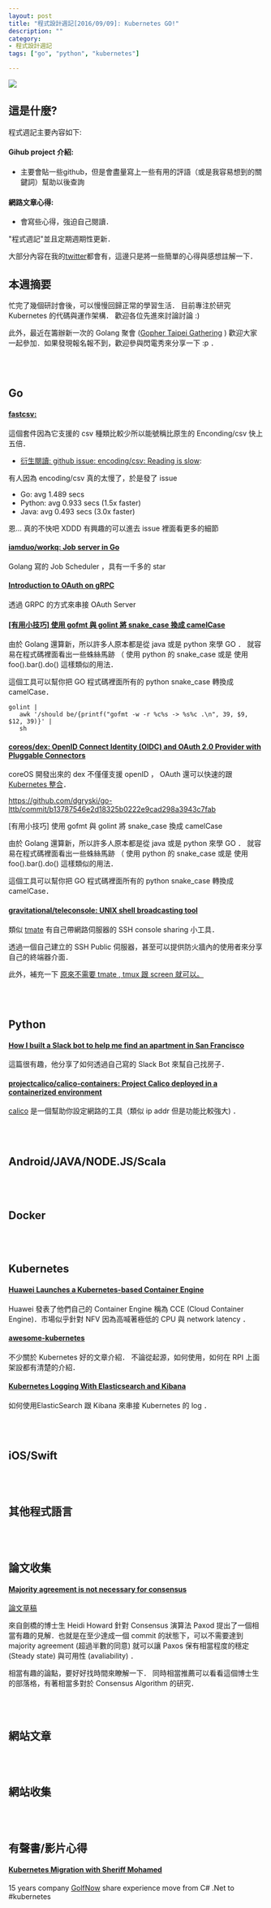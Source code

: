 ```yaml
---
layout: post
title: "程式設計週記[2016/09/09]: Kubernetes GO!"
description: ""
category: 
- 程式設計週記
tags: ["go", "python", "kubernetes"]

---
```


![](https://avatars3.githubusercontent.com/u/13629408?v=3&s=400)

這是什麼?
-----

程式週記主要內容如下:

#### Gihub project 介紹:
- 主要會貼一些github，但是會盡量寫上一些有用的評語（或是我容易想到的關鍵詞）幫助以後查詢

#### 網路文章心得:
- 會寫些心得，強迫自己閱讀．

"程式週記"並且定期週期性更新．

大部分內容在我的[twitter](https://twitter.com/Evan_Lin)都會有，這邊只是將一些簡單的心得與感想註解一下．

本週摘要
-----

忙完了幾個研討會後，可以慢慢回歸正常的學習生活． 目前專注於研究 Kubernetes 的代碼與運作架構． 歡迎各位先進來討論討論 :)

此外，最近在籌辦新一次的 Golang 聚會 ([Gopher Taipei Gathering](http://golang.kktix.cc/events/gtg16)  ) 歡迎大家一起參加．如果發現報名報不到，歡迎參與閃電秀來分享一下 :p ．

<br><br>

Go
-----

#### [fastcsv:](https://bitbucket.org/weberc2/fastcsv) 

這個套件因為它支援的 csv 種類比較少所以能號稱比原生的 Enconding/csv 快上五倍．

- [衍生閱讀: github issue: encoding/csv: Reading is slow](https://github.com/golang/go/issues/16791): 

有人因為 encoding/csv 真的太慢了，於是發了 issue

- Go: avg 1.489 secs
- Python: avg 0.933 secs (1.5x faster)
- Java: avg 0.493 secs (3.0x faster)

恩... 真的不快吧 XDDD 有興趣的可以進去 issue 裡面看更多的細節

#### [iamduo/workq: Job server in Go](https://github.com/iamduo/workq) 

Golang 寫的 Job Scheduler ，具有一千多的 star


#### [Introduction to OAuth on gRPC](https://texlution.com/post/oauth-and-grpc-go/)

透過 GRPC 的方式來串接 OAuth Server


#### [[有用小技巧] 使用 gofmt 與 golint 將 snake_case 換成 camelCase](https://github.com/dgryski/go-lttb/commit/b13787546e2d18325b0222e9cad298a3943c7fab)


由於 Golang 還算新，所以許多人原本都是從 java 或是 python 來學 GO ． 就容易在程式碼裡面看出一些蛛絲馬跡 （ 使用 python 的 snake_case 或是 使用  foo().bar().do()  這樣類似的用法．

這個工具可以幫你把 GO 程式碼裡面所有的 python snake_case 轉換成 camelCase．

```
golint |
   awk '/should be/{printf("gofmt -w -r %c%s -> %s%c .\n", 39, $9, $12, 39)}' |
   sh
```   

#### [coreos/dex: OpenID Connect Identity (OIDC) and OAuth 2.0 Provider with Pluggable Connectors](https://github.com/coreos/dex)

coreOS 開發出來的 dex 不僅僅支援 openID ， OAuth 還可以快速的跟 [Kubernetes 整合](https://github.com/coreos/dex/blob/b8f74b06fb45574898271ce04f0fde0a36778a0e/contrib/k8s/README.md)．   

https://github.com/dgryski/go-lttb/commit/b13787546e2d18325b0222e9cad298a3943c7fab 

[有用小技巧] 使用 gofmt 與 golint 將 snake_case 換成 camelCase

由於 Golang 還算新，所以許多人原本都是從 java 或是 python 來學 GO ． 就容易在程式碼裡面看出一些蛛絲馬跡 （ 使用 python 的 snake_case 或是 使用  foo().bar().do()  這樣類似的用法．

這個工具可以幫你把 GO 程式碼裡面所有的 python snake_case 轉換成 camelCase．


#### [gravitational/teleconsole: UNIX shell broadcasting tool](https://github.com/gravitational/teleconsole)

類似 [tmate](https://tmate.io/) 有自己帶網路伺服器的 SSH console sharing 小工具． 

透過一個自己建立的 SSH Public 伺服器，甚至可以提供防火牆內的使用者來分享自己的終端器介面．

此外，補充一下 [原來不需要 tmate , tmux 跟 screen 就可以。](https://www.howtoforge.com/sharing-terminal-sessions-with-tmux-and-screen)



<br><br>

Python
-----

#### [How I built a Slack bot to help me find an apartment in San Francisco](https://www.dataquest.io/blog/apartment-finding-slackbot/)
 
這篇很有趣，他分享了如何透過自己寫的 Slack Bot 來幫自己找房子．

#### [projectcalico/calico-containers: Project Calico deployed in a containerized environment](https://github.com/projectcalico/calico-containers)

[calico](http://www.projectcalico.org/) 是一個幫助你設定網路的工具（類似 ip addr 但是功能比較強大) ．
 


<br><br>


Android/JAVA/NODE.JS/Scala
-----


<br><br>


Docker
-----


<br><br>

Kubernetes
-----

#### [Huawei Launches a Kubernetes-based Container Engine](http://thenewstack.io/huawei-launches-kubernetes-based-container-engine/)

Huawei 發表了他們自己的 Container Engine 稱為 CCE (Cloud Container Engine)．市場似乎針對 NFV 因為高喊著極低的 CPU 與 network latency ．

#### [awesome-kubernetes](https://www.gitbook.com/book/ramitsurana/awesome-kubernetes/details)

不少關於 Kubernetes 好的文章介紹． 不論從起源，如何使用，如何在 RPI 上面架設都有清楚的介紹．

#### [Kubernetes Logging With Elasticsearch and Kibana](https://deis.com/blog/2016/kubernetes-logging-with-elasticsearch-and-kibana/)

如何使用ElasticSearch 跟 Kibana 來串接 Kubernetes 的 log ．


<br><br>

iOS/Swift
-----


<br><br>

其他程式語言
-----
<br><br>


論文收集
-----

#### [Majority agreement is not necessary for consensus](http://hh360.user.srcf.net/blog/2016/08/majority-agreement-is-not-necessary/)

[論文草稿](https://arxiv.org/abs/1608.06696)

來自劍橋的博士生 Heidi Howard 針對 Consensus 演算法 Paxod 提出了一個相當有趣的見解．也就是在至少達成一個 commit 的狀態下，可以不需要達到  majority agreement (超過半數的同意) 就可以讓 Paxos 保有相當程度的穩定 (Steady state) 與可用性 (avaliability) ．

相當有趣的論點，要好好找時間來瞭解一下． 同時相當推薦可以看看這個博士生的部落格，有著相當多對於 Consensus Algorithm 的研究．


<br><br>


網站文章
-----



<br><br>


網站收集
-----


<br><br>

有聲書/影片心得
-----

#### [Kubernetes Migration with Sheriff Mohamed](http://softwareengineeringdaily.com/2016/08/25/kubernetes-migration-with-sheriff-mohamed/)

15 years company [GolfNow](https://www.golfnow.com/) share experience move from C# .Net to #kubernetes  

<br><br>

